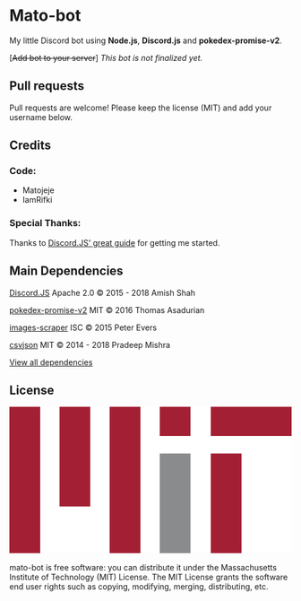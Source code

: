 # Mato-bot

My little Discord bot using **Node.js**, **Discord.js** and **pokedex-promise-v2**.

\[~~Add bot to your server~~\]  *This bot is not finalized yet.*

## Pull requests

Pull requests are welcome! Please keep the license (MIT) and add your username below.

## Credits

### Code:

* Matojeje
* IamRifki

### Special Thanks:

Thanks to [Discord.JS' great guide](https://github.com/discordjs/guide) for getting me started.

## Main Dependencies

[Discord.JS](https://discord.js.org) Apache 2.0 © 2015 - 2018 Amish Shah

[pokedex-promise-v2](https://github.com/PokeAPI/pokedex-promise-v2) MIT © 2016 Thomas Asadurian

[images-scraper](https://github.com/pevers/images-scraper) ISC © 2015 Peter Evers

[csvjson](https://github.com/pradeep-mishra/csvjson) MIT © 2014 - 2018 Pradeep Mishra

[View all dependencies](https://github.com/Matojeje/mato-bot/network/dependencies)

## License

![MIT Image](resources/MIT_logo.svg)

mato-bot is free software: you can distribute it under the Massachusetts Institute of Technology (MIT) License. The MIT License grants the software end user rights such as copying, modifying, merging, distributing, etc.